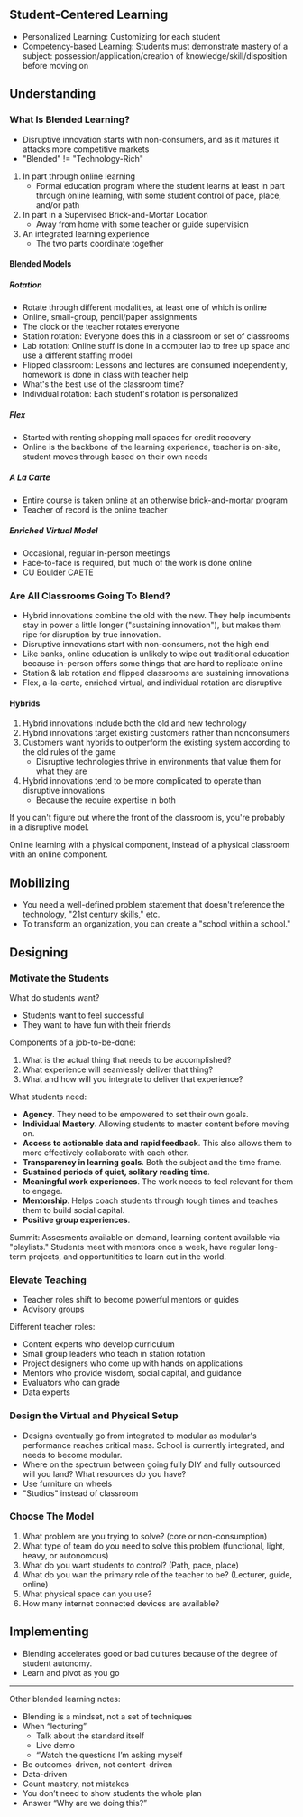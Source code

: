 ## Student-Centered Learning

* Personalized Learning: Customizing for each student
* Competency-based Learning: Students must demonstrate mastery of a subject: possession/application/creation of knowledge/skill/disposition before moving on

## Understanding

### What Is Blended Learning?

* Disruptive innovation starts with non-consumers, and as it matures it attacks more competitive markets
* "Blended" != "Technology-Rich"

1. In part through online learning
    * Formal education program where the student learns at least in part through online learning, with some student control of pace, place, and/or path
2. In part in a Supervised Brick-and-Mortar Location
    * Away from home with some teacher or guide supervision
3. An integrated learning experience
    * The two parts coordinate together

#### Blended Models

##### Rotation

* Rotate through different modalities, at least one of which is online
* Online, small-group, pencil/paper assignments
* The clock or the teacher rotates everyone
* Station rotation: Everyone does this in a classroom or set of classrooms
* Lab rotation: Online stuff is done in a computer lab to free up space and use a different staffing model
* Flipped classroom: Lessons and lectures are consumed independently, homework is done in class with teacher help
* What's the best use of the classroom time?
* Individual rotation: Each student's rotation is personalized

##### Flex

* Started with renting shopping mall spaces for credit recovery
* Online is the backbone of the learning experience, teacher is on-site, student moves through based on their own needs

##### A La Carte

* Entire course is taken online at an otherwise brick-and-mortar program
* Teacher of record is the online teacher

##### Enriched Virtual Model

* Occasional, regular in-person meetings
* Face-to-face is required, but much of the work is done online
* CU Boulder CAETE

### Are All Classrooms Going To Blend?

* Hybrid innovations combine the old with the new. They help incumbents stay in power a little longer ("sustaining innovation"), but makes them ripe for disruption by true innovation.
* Disruptive innovations start with non-consumers, not the high end
* Like banks, online education is unlikely to wipe out traditional education because in-person offers some things that are hard to replicate online
* Station & lab rotation and flipped classrooms are sustaining innovations
* Flex, a-la-carte, enriched virtual, and individual rotation are disruptive

#### Hybrids

1. Hybrid innovations include both the old and new technology
2. Hybrid innovations target existing customers rather than nonconsumers
3. Customers want hybrids to outperform the existing system according to the old rules of the game
    * Disruptive technologies thrive in environments that value them for what they are
4. Hybrid innovations tend to be more complicated to operate than disruptive innovations
    * Because the require expertise in both

If you can't figure out where the front of the classroom is, you're probably in a disruptive model.

Online learning with a physical component, instead of a physical classroom with an online component.

## Mobilizing

* You need a well-defined problem statement that doesn't reference the technology, "21st century skills," etc.
* To transform an organization, you can create a "school within a school."

## Designing

### Motivate the Students

What do students want?

* Students want to feel successful
* They want to have fun with their friends

Components of a job-to-be-done:

1. What is the actual thing that needs to be accomplished?
2. What experience will seamlessly deliver that thing?
3. What and how will you integrate to deliver that experience?

What students need:

* **Agency**. They need to be empowered to set their own goals.
* **Individual Mastery**. Allowing students to master content before moving on.
* **Access to actionable data and rapid feedback**. This also allows them to more effectively collaborate with each other.
* **Transparency in learning goals**. Both the subject and the time frame.
* **Sustained periods of quiet, solitary reading time**.
* **Meaningful work experiences**. The work needs to feel relevant for them to engage.
* **Mentorship**. Helps coach students through tough times and teaches them to build social capital.
* **Positive group experiences**.

Summit: Assesments available on demand, learning content available via "playlists." Students meet with mentors once a week, have regular long-term projects, and opportunitities to learn out in the world.

### Elevate Teaching

* Teacher roles shift to become powerful mentors or guides
* Advisory groups

Different teacher roles:

* Content experts who develop curriculum
* Small group leaders who teach in station rotation
* Project designers who come up with hands on applications
* Mentors who provide wisdom, social capital, and guidance
* Evaluators who can grade
* Data experts

### Design the Virtual and Physical Setup

* Designs eventually go from integrated to modular as modular's performance reaches critical mass. School is currently integrated, and needs to become modular.
* Where on the spectrum between going fully DIY and fully outsourced will you land? What resources do you have?
* Use furniture on wheels
* "Studios" instead of classroom

### Choose The Model

1. What problem are you trying to solve? (core or non-consumption)
2. What type of team do you need to solve this problem (functional, light, heavy, or autonomous)
3. What do you want students to control? (Path, pace, place)
4. What do you wan the primary role of the teacher to be? (Lecturer, guide, online)
5. What physical space can you use?
6. How many internet connected devices are available?

## Implementing

* Blending accelerates good or bad cultures because of the degree of student autonomy.
* Learn and pivot as you go

---

Other blended learning notes:

* Blending is a mindset, not a set of techniques
* When “lecturing”
    * Talk about the standard itself
    * Live demo
    * “Watch the questions I’m asking myself
* Be outcomes-driven, not content-driven
* Data-driven
* Count mastery, not mistakes
* You don’t need to show students the whole plan
* Answer “Why are we doing this?”
